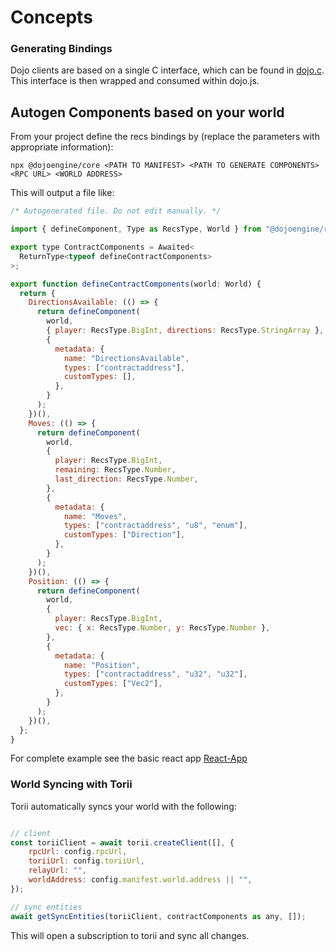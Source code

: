 # Concepts

### Generating Bindings

Dojo clients are based on a single C interface, which can be found in [dojo.c](https://github.com/dojoengine/dojo.c). This interface is then wrapped and consumed within dojo.js.

## Autogen Components based on your world

From your project define the recs bindings by (replace the parameters with appropriate information):

`npx @dojoengine/core <PATH TO MANIFEST> <PATH TO GENERATE COMPONENTS> <RPC URL> <WORLD ADDRESS>`

This will output a file like:

```js
/* Autogenerated file. Do not edit manually. */

import { defineComponent, Type as RecsType, World } from "@dojoengine/recs";

export type ContractComponents = Awaited<
  ReturnType<typeof defineContractComponents>
>;

export function defineContractComponents(world: World) {
  return {
    DirectionsAvailable: (() => {
      return defineComponent(
        world,
        { player: RecsType.BigInt, directions: RecsType.StringArray },
        {
          metadata: {
            name: "DirectionsAvailable",
            types: ["contractaddress"],
            customTypes: [],
          },
        }
      );
    })(),
    Moves: (() => {
      return defineComponent(
        world,
        {
          player: RecsType.BigInt,
          remaining: RecsType.Number,
          last_direction: RecsType.Number,
        },
        {
          metadata: {
            name: "Moves",
            types: ["contractaddress", "u8", "enum"],
            customTypes: ["Direction"],
          },
        }
      );
    })(),
    Position: (() => {
      return defineComponent(
        world,
        {
          player: RecsType.BigInt,
          vec: { x: RecsType.Number, y: RecsType.Number },
        },
        {
          metadata: {
            name: "Position",
            types: ["contractaddress", "u32", "u32"],
            customTypes: ["Vec2"],
          },
        }
      );
    })(),
  };
}
```

For complete example see the basic react app [React-App](https://github.com/dojoengine/dojo.js/tree/main/examples/react/react-app)

### World Syncing with Torii

Torii automatically syncs your world with the following:

```js

// client
const toriiClient = await torii.createClient([], {
    rpcUrl: config.rpcUrl,
    toriiUrl: config.toriiUrl,
    relayUrl: "",
    worldAddress: config.manifest.world.address || "",
});

// sync entities
await getSyncEntities(toriiClient, contractComponents as any, []);
```

This will open a subscription to torii and sync all changes.
